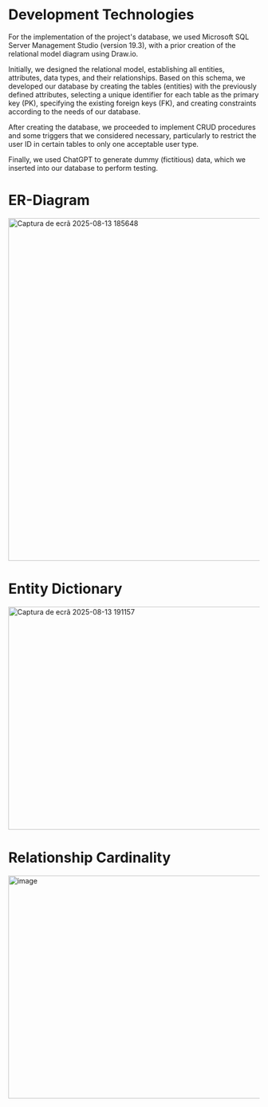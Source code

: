 # Development Technologies

For the implementation of the project's database, we used Microsoft SQL Server Management Studio (version 19.3), with a prior creation of the relational model diagram using Draw.io.

Initially, we designed the relational model, establishing all entities, attributes, data types, and their relationships. Based on this schema, we developed our database by creating the tables (entities) with the previously defined attributes, selecting a unique identifier for each table as the primary key (PK), specifying the existing foreign keys (FK), and creating constraints according to the needs of our database.

After creating the database, we proceeded to implement CRUD procedures and some triggers that we considered necessary, particularly to restrict the user ID in certain tables to only one acceptable user type.

Finally, we used ChatGPT to generate dummy (fictitious) data, which we inserted into our database to perform testing.

# ER-Diagram

<img width="1336" height="687" alt="Captura de ecrã 2025-08-13 185648" src="https://github.com/user-attachments/assets/95bdb550-16b6-4404-af36-40e007c69c56" />

# Entity Dictionary

<img width="829" height="447" alt="Captura de ecrã 2025-08-13 191157" src="https://github.com/user-attachments/assets/b523f162-132d-49b0-9276-9cee77329cd4" />

# Relationship Cardinality

<img width="560" height="447" alt="image" src="https://github.com/user-attachments/assets/13ff9b95-69b8-41b4-9a87-cfce0e631125" />





